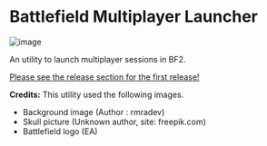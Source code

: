 # Battlefield Multiplayer Launcher
![image](https://user-images.githubusercontent.com/22074851/125173348-258e0680-e1bf-11eb-9421-6a2601b159a8.png)

An utility to launch multiplayer sessions in BF2.

[Please see the release section for the first release!](https://github.com/CLStrike/bf2mplauncher/releases/tag/v1.4)



**Credits:**
This utility used the following images.
- Background image (Author : rmradev)
- Skull picture (Unknown author, site: freepik.com)
- Battlefield logo (EA)


